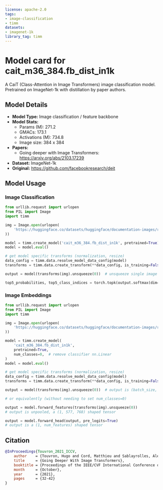 ```yaml
---
license: apache-2.0
tags:
- image-classification
- timm
datasets:
- imagenet-1k
library_tag: timm
---
```

# Model card for cait_m36_384.fb_dist_in1k

A CaiT (Class-Attention in Image Transformers) image classification model. Pretrained on ImageNet-1k with distillation by paper authors.

## Model Details
- **Model Type:** Image classification / feature backbone
- **Model Stats:**
  - Params (M): 271.2
  - GMACs: 173.1
  - Activations (M): 734.8
  - Image size: 384 x 384
- **Papers:**
  - Going deeper with Image Transformers: https://arxiv.org/abs/2103.17239
- **Dataset:** ImageNet-1k
- **Original:** https://github.com/facebookresearch/deit

## Model Usage
### Image Classification
```python
from urllib.request import urlopen
from PIL import Image
import timm

img = Image.open(urlopen(
    'https://huggingface.co/datasets/huggingface/documentation-images/resolve/main/beignets-task-guide.png'
))

model = timm.create_model('cait_m36_384.fb_dist_in1k', pretrained=True)
model = model.eval()

# get model specific transforms (normalization, resize)
data_config = timm.data.resolve_model_data_config(model)
transforms = timm.data.create_transform(**data_config, is_training=False)

output = model(transforms(img).unsqueeze(0))  # unsqueeze single image into batch of 1

top5_probabilities, top5_class_indices = torch.topk(output.softmax(dim=1) * 100, k=5)
```

### Image Embeddings
```python
from urllib.request import urlopen
from PIL import Image
import timm

img = Image.open(urlopen(
    'https://huggingface.co/datasets/huggingface/documentation-images/resolve/main/beignets-task-guide.png'
))

model = timm.create_model(
    'cait_m36_384.fb_dist_in1k',
    pretrained=True,
    num_classes=0,  # remove classifier nn.Linear
)
model = model.eval()

# get model specific transforms (normalization, resize)
data_config = timm.data.resolve_model_data_config(model)
transforms = timm.data.create_transform(**data_config, is_training=False)

output = model(transforms(img).unsqueeze(0))  # output is (batch_size, num_features) shaped tensor

# or equivalently (without needing to set num_classes=0)

output = model.forward_features(transforms(img).unsqueeze(0))
# output is unpooled, a (1, 577, 768) shaped tensor

output = model.forward_head(output, pre_logits=True)
# output is a (1, num_features) shaped tensor
```

## Citation
```bibtex
@InProceedings{Touvron_2021_ICCV,
    author    = {Touvron, Hugo and Cord, Matthieu and Sablayrolles, Alexandre and Synnaeve, Gabriel and J'egou, Herv'e},
    title     = {Going Deeper With Image Transformers},
    booktitle = {Proceedings of the IEEE/CVF International Conference on Computer Vision (ICCV)},
    month     = {October},
    year      = {2021},
    pages     = {32-42}
}
```
